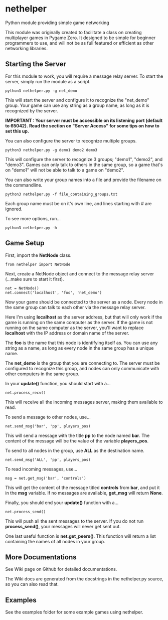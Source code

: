 # nethelper
Python module providing simple game networking

This module was originally created to facilitate a class on creating multiplayer games in Pygame Zero.
It designed to be simple for beginner programmers to use, and will not be as full featured or efficient as other networking libraries.

## Starting the Server
For this module to work, you will require a message relay server.
To start the server, simply run the module as a script.

```
python3 nethelper.py -g net_demo
```

This will start the server and configure it to recognize the "net_demo" group.
Your game can use any string as a group name, as long as it is recognized by the server.

**IMPORTANT : Your server must be accessible on its listening port (default to 65042).**
**Read the section on "Server Access" for some tips on how to set this up.**

You can also configure the server to recognize multiple groups.

```
python3 nethelper.py -g demo1 demo2 demo3
```

This will configure the server to recognize 3 groups; "demo1", "demo2", and "demo3".
Games can only talk to others in the same group, so a game that's on "demo1" will not be able to talk to a game on "demo2".

You can also write your group names into a file and provide the filename on the commandline.

```
python3 nethelper.py -f file_containing_groups.txt
```

Each group name must be on it's own line, and lines starting with # are ignored.

To see more options, run...

```
python3 nethelper.py -h
```

## Game Setup

First, import the **NetNode** class.

```
from nethelper import NetNode
```

Next, create a NetNode object and connect to the message relay server (...make sure to start it first).

```
net = NetNode()
net.connect('localhost', 'foo', 'net_demo')
```

Now your game should be connected to the server as a node.
Every node in the same group can talk to each other via the message relay server.

Here I'm using **localhost** as the server address, but that will only work if the game is running on the same computer as the server.
If the game is not running on the same computer as the server, you'll want to replace **localhost** with the IP address or domain name of the server.

The **foo** is the name that this node is identifying itself as.
You can use any string as a name, as long as every node in the same group has a unique name.

The **net_demo** is the group that you are connecting to.
The server must be configured to recognize this group, and nodes can only communicate with other computers in the same group.

In your **update()** function, you should start with a...

```
net.process_recv()
```

This will receive all the incoming messages server, making them available to read.

To send a message to other nodes, use...

```
net.send_msg('bar', 'pp', players_pos)
```

This will send a message with the title **pp** to the node named **bar**.
The content of the message will be the value of the variable **players_pos**.

To send to all nodes in the group, use **ALL** as the destination name.

```
net.send_msg('ALL', 'pp', players_pos)
```

To read incoming messages, use...

```
msg = net.get_msg('bar', 'controls')
```

This will get the content of the message titled **controls** from **bar**, and put it in the **msg** variable.
If no messages are available, **get_msg** will return **None**.

Finally, you should end your **update()** function with a...

```
net.process_send()
```

This will push all the sent messages to the server.
If you do not run **process_send()**, your messages will never get sent out.

One last useful function is **net.get_peers()**.
This function will return a list containing the names of all nodes in your group.

## More Documentations

See Wiki page on Github for detailed documentations.

The Wiki docs are generated from the docstrings in the nethelper.py source, so you can also read that.

## Examples

See the examples folder for some example games using nethelper.